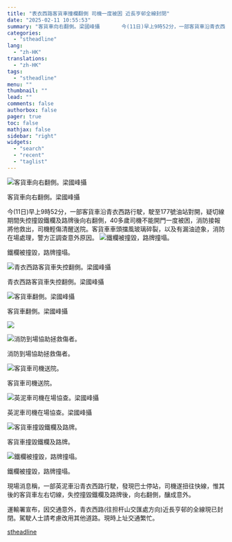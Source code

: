 ```yaml
---
title: "表衣西路客貨車撞欄翻側 司機一度被困 近長亨邨全線封閉"
date: "2025-02-11 10:55:53"
summary: "客貨車向右翻側。梁國峰攝       今(11日)早上9時52分，一部客貨車沿青衣西路行駛，..."
categories:
  - "stheadline"
lang:
  - "zh-HK"
translations:
  - "zh-HK"
tags:
  - "stheadline"
menu: ""
thumbnail: ""
lead: ""
comments: false
authorbox: false
pager: true
toc: false
mathjax: false
sidebar: "right"
widgets:
  - "search"
  - "recent"
  - "taglist"
---
```


![客貨車向右翻側。梁國峰攝](https://image.stheadline.com/f/680p0/0x0/100/none/c506fe72805227b0f1e0645cb9e74a87/stheadline/inewsmedia/20250211/_2025021110543475758.jpg)

客貨車向右翻側。梁國峰攝




今(11日)早上9時52分，一部客貨車沿青衣西路行駛，駛至177號油站對開，疑切線期間失控撞毀鐵欄及路牌後向右翻側，40多歲司機不能開門一度被困，消防接報將他救出，司機輕傷清醒送院。客貨車車頭擋風玻璃碎裂，以及有漏油迹象，消防在場處理，警方正調查意外原因。
 ![鐵欄被撞毀，路牌撞塌。](https://image.hkhl.hk/f/1024p0/0x0/100/none/45caa4277a2c5b00b7f752841f6d7cb1/2025-02/KakaoTalk_20250211_103039756_06.jpg)


鐵欄被撞毀，路牌撞塌。



 ![青衣西路客貨車失控翻側。梁國峰攝](https://image.hkhl.hk/f/1024p0/0x0/100/none/f56d4b47d7daa86f1378325c159b0dc1/2025-02/IMG_0604.JPG)


青衣西路客貨車失控翻側。梁國峰攝



 ![客貨車翻側。梁國峰攝](https://image.hkhl.hk/f/1024p0/0x0/100/none/6a5c52898bdecdd78fb4df3c7c1bb47a/2025-02/KakaoTalk_20250211_102146425.jpg)


客貨車翻側。梁國峰攝



 ![](https://image.hkhl.hk/f/1024p0/0x0/100/none/d933c7c1a40ade60e8f9b0c69ae930fa/2025-02/KakaoTalk_20250211_102146425_02.jpg)




 ![消防到場協助拯救傷者。](https://image.hkhl.hk/f/1024p0/0x0/100/none/83f66409e9cbe351c30f9cc6fef283d8/2025-02/KakaoTalk_20250211_102146425_04.jpg)


消防到場協助拯救傷者。



 ![客貨車司機送院。](https://image.hkhl.hk/f/1024p0/0x0/100/none/d25aeb35cedcbc8e00c7055231321931/2025-02/KakaoTalk_20250211_102803904.jpg)


客貨車司機送院。



 ![英泥車司機在場協查。梁國峰攝](https://image.hkhl.hk/f/1024p0/0x0/100/none/7988a73f594e955f27ec55d87c8ea07b/2025-02/KakaoTalk_20250211_103039756_01.jpg)


英泥車司機在場協查。梁國峰攝



 ![客貨車撞毀鐵欄及路牌。](https://image.hkhl.hk/f/1024p0/0x0/100/none/a27b4953f86d8c28f16957edca56e53e/2025-02/KakaoTalk_20250211_103039756_04.jpg)


客貨車撞毀鐵欄及路牌。



 ![鐵欄被撞毀，路牌撞塌。](https://image.hkhl.hk/f/1024p0/0x0/100/none/df7a550226b9cfb657f6cb4395e89410/2025-02/KakaoTalk_20250211_103039756_05.jpg)


鐵欄被撞毀，路牌撞塌。




現場消息稱，一部英泥車沿青衣西路行駛，發現巴士停站，司機遂扭往快線，惟其後的客貨車左右切線，失控撞毀鐵欄及路牌後，向右翻側，釀成意外。

運輸署宣布，因交通意外，青衣西路(往担杆山交匯處方向)近長亨邨的全線現已封閉。駕駛人士請考慮改用其他道路。現時上址交通繁忙。

[stheadline](https://std.stheadline.com/realtime/article/2052031/即時-港聞-表衣西路客貨車撞欄翻側-司機一度被困-近長亨邨全線封閉)
